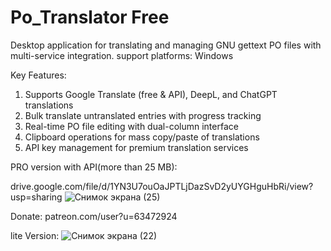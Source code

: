 # Po_Translator Free

Desktop application for translating and managing GNU gettext PO files with multi-service integration. 
support platforms: Windows

Key Features:

1. Supports Google Translate (free & API), DeepL, and ChatGPT translations
2. Bulk translate untranslated entries with progress tracking
3. Real-time PO file editing with dual-column interface
4. Clipboard operations for mass copy/paste of translations
5. API key management for premium translation services

PRO version with API(more than 25 MB): 

drive.google.com/file/d/1YN3U7ouOaJPTLjDazSvD2yUYGHguHbRi/view?usp=sharing
![Снимок экрана (25)](https://github.com/user-attachments/assets/27b9a9d3-8841-42be-9f95-9af3c1858495)


Donate:
patreon.com/user?u=63472924

lite Version:
![Снимок экрана (22)](https://github.com/user-attachments/assets/b16f53b2-f0ff-43bc-836f-06ea282e521f)
